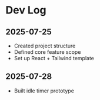 # Dev Log

## 2025-07-25
- Created project structure
- Defined core feature scope
- Set up React + Tailwind template

## 2025-07-28
- Built idle timer prototype

